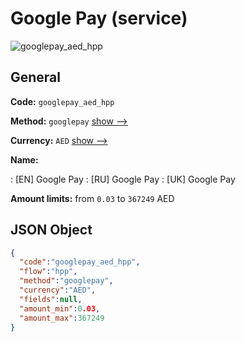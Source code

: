 
# Google Pay (service) 
![googlepay_aed_hpp](https://static.openfintech.io/payment_methods/googlepay_aed_hpp/logo.svg?w=400&c=v0.59.26#w200)  

## General 
 
**Code:** `googlepay_aed_hpp` 
 
**Method:** `googlepay` 
 [show -->](/payment-methods/googlepay/) 
 
**Currency:** `AED` [show -->](/currencies/AED/) 
 
**Name:** 
 
:	[EN] Google Pay 
:	[RU] Google Pay 
:	[UK] Google Pay 
 
**Amount limits:** from `0.03` to `367249` AED 

## JSON Object 

```json
{
  "code":"googlepay_aed_hpp",
  "flow":"hpp",
  "method":"googlepay",
  "currency":"AED",
  "fields":null,
  "amount_min":0.03,
  "amount_max":367249
}
```  
